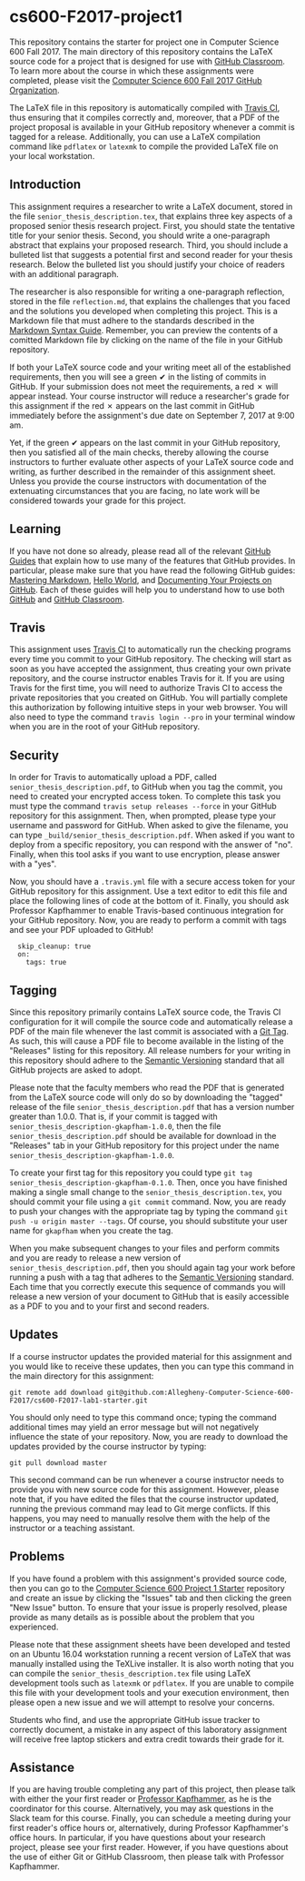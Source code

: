 <!---

TASK LIST:

  * Use cp -rf *.* to copy all of the files and directories in this repository
    to the starter repository for this assignment
  * Change into the directory for the starer repository
  * Update the header (e.g., #) to only give the name of the assignment
  * Update the first paragraph to include the commented-out content
  * Change the link in the # Problems section to point to this lab's starter
  * Create the assignment in the GitHub Classroom, noting the URL
  * Test the assignment by accepting it with your own GitHub account
  * Check to ensure that your GitHub repository is created correctly
  * Share the assignment link with all of the students using email or Slack

PROBLEMS?

  * Contact Gregory M. Kapfhammer by email or Slack
  * Raise an issue in the GitHub repository for this assignment

-->

# cs600-F2017-project1

This repository contains the starter for project one in Computer Science 600
Fall 2017. The main directory of this repository contains the LaTeX source code
for a project that is designed for use with [GitHub
Classroom](https://classroom.github.com/). To learn more about the course in
which these assignments were completed, please visit the [Computer Science 600
Fall 2017 GitHub
Organization](https://github.com/Allegheny-Computer-Science-600-F2017).

The LaTeX file in this repository is automatically compiled with [Travis
CI](https://travis-ci.org/), thus ensuring that it compiles correctly and,
moreover, that a PDF of the project proposal is available in your GitHub
repository whenever a commit is tagged for a release. Additionally, you can use
a LaTeX compilation command like `pdflatex` or `latexmk` to compile the provided
LaTeX file on your local workstation.

<!---

 Since the Travis builds for this repository will initially fail (as evidenced by
 a red &#x2717; appearing in the commit logs instead of a green &#x2714;), the
 researcher is responsible for completing all of the steps needed to satisfy the
 requirements for the assignment, thus causing a &#x2714; to instead appear in
 the commit logs.

--->

## Introduction

This assignment requires a researcher to write a LaTeX document, stored in the
file `senior_thesis_description.tex`, that explains three key aspects of a
proposed senior thesis research project. First, you should state the tentative
title for your senior thesis. Second, you should write a one-paragraph abstract
that explains your proposed research. Third, you should include a bulleted list
that suggests a potential first and second reader for your thesis research.
Below the bulleted list you should justify your choice of readers with an
additional paragraph.

The researcher is also responsible for writing a one-paragraph reflection,
stored in the file `reflection.md`, that explains the challenges that you faced
and the solutions you developed when completing this project. This is a Markdown
file that must adhere to the standards described in the [Markdown Syntax
Guide](https://guides.github.com/features/mastering-markdown/). Remember, you
can preview the contents of a comitted Markdown file by clicking on the name of
the file in your GitHub repository.

If both your LaTeX source code and your writing meet all of the established
requirements, then you will see a green &#x2714; in the listing of commits in
GitHub. If your submission does not meet the requirements, a red &#x2717; will
appear instead. Your course  instructor will reduce a researcher's grade for
this assignment if the red &#x2717; appears on the last commit in GitHub
immediately before the assignment's due date on September 7, 2017 at 9:00 am.

Yet, if the green &#x2714; appears on the last commit in your GitHub
repository, then you satisfied all of the main checks, thereby allowing the
course instructors to further evaluate other aspects of your LaTeX source code
and writing, as further described in the remainder of this assignment sheet.
Unless you provide the course instructors with documentation of the extenuating
circumstances that you are facing, no late work will be considered towards your
grade for this project.

## Learning

If you have not done so already, please read all of the relevant [GitHub
Guides](https://guides.github.com/) that explain how to use many of the features
that GitHub provides. In particular, please make sure that you have read the
following GitHub guides: [Mastering
Markdown](https://guides.github.com/features/mastering-markdown/), [Hello
World](https://guides.github.com/activities/hello-world/), and [Documenting Your
Projects on GitHub](https://guides.github.com/features/wikis/). Each of these
guides will help you to understand how to use both [GitHub](http://github.com) and
[GitHub Classroom](https://classroom.github.com/).

## Travis

This assignment uses [Travis CI](https://travis-ci.com/) to automatically run
the checking programs every time you commit to your GitHub repository. The
checking will start as soon as you have accepted the assignment, thus creating
your own private repository, and the course instructor enables Travis for it. If
you are using Travis for the first time, you will need to authorize Travis CI to
access the private repositories that you created on GitHub. You will partially
complete this authorization by following intuitive steps in your web browser.
You will also need to type the command `travis login --pro` in your terminal
window when you are in the root of your GitHub repository.

## Security

In order for Travis to automatically upload a PDF, called
`senior_thesis_description.pdf`, to GitHub when you tag the commit, you need to
created your encrypted access token. To complete this task you must type the
command `travis setup releases --force` in your GitHub repository for this
assignment. Then, when prompted, please type your username and password for
GitHub. When asked to give the filename, you can type
`_build/senior_thesis_description.pdf`. When asked if you want to deploy from a
specific repository, you can respond with the answer of "no". Finally, when
this tool asks if you want to use encryption, please answer with a "yes".

Now, you should have a `.travis.yml` file with a secure access token for your
GitHub repository for this assignment. Use a text editor to edit this file and
place the following lines of code at the bottom of it. Finally, you should ask
Professor Kapfhammer to enable Travis-based continuous integration for your
GitHub repository. Now, you are ready to perform a commit with tags and see your
PDF uploaded to GitHub!

```
  skip_cleanup: true
  on:
    tags: true
```

## Tagging

Since this repository primarily contains LaTeX source code, the Travis CI
configuration for it will compile the source code and automatically release a
PDF of the main file whenever the last commit is associated with a [Git
Tag](https://git-scm.com/book/en/v2/Git-Basics-Tagging). As such, this will
cause a PDF file to become available in the listing of the "Releases" listing
for this repository. All release numbers for your writing in this repository
should adhere to the [Semantic Versioning](http://semver.org/) standard that
all GitHub projects are asked to adopt.

Please note that the faculty members who read the PDF that is generated from the
LaTeX source code will only do so by downloading the "tagged" release of the
file `senior_thesis_description.pdf` that has a version number greater than
1.0.0. That is, if your commit is tagged with
`senior_thesis_description-gkapfham-1.0.0`, then the file
`senior_thesis_description.pdf` should be available for download in the
"Releases" tab in your GitHub repository for this project under the name
`senior_thesis_description-gkapfham-1.0.0`.

To create your first tag for this repository you could type `git tag
senior_thesis_description-gkapfham-0.1.0`. Then, once you have finished making a
single small change to the `senior_thesis_description.tex`, you should commit
your file using a `git commit` command. Now, you are ready to push your changes
with the appropriate tag by typing the command `git push -u origin master
--tags`. Of course, you should substitute your user name for `gkapfham` when you
create the tag.

When you make subsequent changes to your files and perform commits and you are
ready to release a new version of `senior_thesis_description.pdf`, then you
should again tag your work before running a push with a tag that adheres to the
[Semantic Versioning](http://semver.org/) standard. Each time that you correctly
execute this sequence of commands you will release a new version of your
document to GitHub that is easily accessible as a PDF to you and to your first
and second readers.

## Updates

If a course instructor updates the provided material for this assignment and
you would like to receive these updates, then you can type this command in the
main directory for this assignment:

```
git remote add download git@github.com:Allegheny-Computer-Science-600-F2017/cs600-F2017-lab1-starter.git
```

You should only need to type this command once; typing the command additional
times may yield an error message but will not negatively influence the state of
your repository. Now, you are ready to download the updates provided by the
course instructor by typing:

```
git pull download master
```

This second command can be run whenever a course instructor needs to provide you
with new source code for this assignment. However, please note that, if you have
edited the files that the course instructor updated, running the previous
command may lead to Git merge conflicts. If this happens, you may need to
manually resolve them with the help of the instructor or a teaching assistant.

## Problems

If you have found a problem with this assignment's provided source code, then
you can go to the [Computer Science 600 Project 1
Starter](https://github.com/Allegheny-Computer-Science-600-F2017/cs600-F2017-project1-starter)
repository and create an issue by clicking the "Issues" tab and then clicking
the green "New Issue" button. To ensure that your issue is properly resolved,
please provide as many details as is possible about the problem that you
experienced.

Please note that these assignment sheets have been developed and tested on an
Ubuntu 16.04 workstation running a recent version of LaTeX that was manually
installed using the TeXLive installer. It is also worth noting that you can
compile the `senior_thesis_description.tex` file using LaTeX development tools
such as `latexmk` or `pdflatex`. If you are unable to compile this file with
your development tools and your execution environment, then please open a new
issue and we will attempt to resolve your concerns.

Students who find, and use the appropriate GitHub issue tracker to correctly
document, a mistake in any aspect of this laboratory assignment will receive
free laptop stickers and extra credit towards their grade for it.

## Assistance

If you are having trouble completing any part of this project, then please talk
with either the your first reader or [Professor
Kapfhammer](http://www.cs.allegheny.edu/sites/gkapfham/), as he is the
coordinator for this course. Alternatively, you may ask questions in the Slack
team for this course. Finally, you can schedule a meeting during your first
reader's office hours or, alternatively, during Professor Kapfhammer's office
hours. In particular, if you have questions about your research project, please
see your first reader. However, if you have questions about the use of either
Git or GitHub Classroom, then please talk with Professor Kapfhammer.
